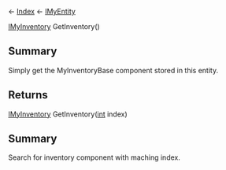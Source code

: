 ← [Index](Api-Index) ← [IMyEntity](VRage.Game.ModAPI.Ingame.IMyEntity)

[IMyInventory](VRage.Game.ModAPI.Ingame.IMyInventory) GetInventory()

## Summary

Simply get the MyInventoryBase component stored in this entity.

## Returns



[IMyInventory](VRage.Game.ModAPI.Ingame.IMyInventory) GetInventory([int](System.Int32) index)

## Summary

Search for inventory component with maching index.

